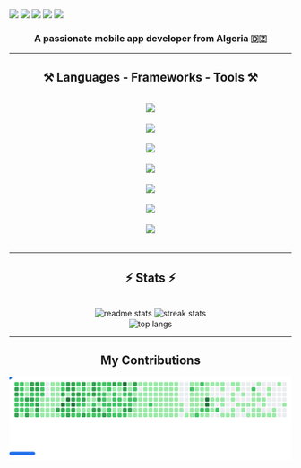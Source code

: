 <!-- Badges -->
<div style="display: inline-block;">
  <img align="right" src="https://visitor-badge.laobi.icu/badge?page_id=Edward-NewGate-KOC.Edward-NewGate-KOC">
</div>
<div style="display: inline-block;">
  <img align="right" src="https://img.shields.io/badge/Best%20Anime-One%20Piece-ff0000">
</div>
<div style="display: inline-block;">
  <img align="right" src="https://img.shields.io/badge/Favorite%20Language-Java-007396">
</div>
<div style="display: inline-block;">
  <img align="right" src="https://img.shields.io/badge/Status-Always%20Online-008000">
</div>
<div style="display: inline-block;">
  <img align="right" src="https://img.shields.io/badge/Learning%20Something%20New-Always-00BCD4">
</div>

<h3 align="center">A passionate mobile app developer from Algeria 🇩🇿</h3>

<hr>

<h2 align="center">⚒️ Languages - Frameworks - Tools ⚒️</h2><br>

<div align="center">
  <img src="https://skillicons.dev/icons?i=java">
</div><br>

<div align="center">
  <img src="https://skillicons.dev/icons?i=rust,git">
</div><br>

<div align="center">
  <img src="https://skillicons.dev/icons?i=js,nodejs,ts">
</div><br>

<div align="center">
  <img src="https://skillicons.dev/icons?i=py,kotlin,php,cpp">
</div><br>

<div align="center">
  <img src="https://skillicons.dev/icons?i=androidstudio,clion,docker">
</div><br>

<div align="center">
  <img src="https://skillicons.dev/icons?i=gradle,firebase">
</div><br>

<div align="center">
  <img src="https://skillicons.dev/icons?i=ubuntu">
</div><br>

<hr>

<h2 align="center">⚡ Stats ⚡</h2><br>

<div align="center">
  <img width="390" src="https://edward-readme-stats.vercel.app/api?username=Edward-NewGate-KOC&count_private=true&show_icons=true&theme=react&rank_icon=github&border_radius=10" alt="readme stats">
  <img width="390" src="https://edward-koc-readme-streak-stats.vercel.app/?user=Edward-NewGate-KOC&count_private=true&theme=react&border_radius=10" alt="streak stats"><br>
  <img width="325" align="center" src="https://edward-readme-stats.vercel.app/api/top-langs/?username=Edward-NewGate-KOC&hide=HTML&langs_count=8&layout=compact&theme=react&border_radius=10&size_weight=0.5&count_weight=0.5&exclude_repo=github-readme-stats" alt="top langs">
</div>

<hr>

<h2 align="center">My Contributions</h2>

<div align="center">
<picture>
  <source
    media="(prefers-color-scheme: dark)"
    srcset="images/breakout-dark.svg"
  />
  <source
    media="(prefers-color-scheme: light)"
    srcset="images/breakout-light.svg"
  />
  <img alt="Breakout Game" src="images/breakout-light.svg" />
</picture>
</div>
